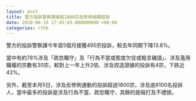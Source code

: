 ```yaml
---
layout: post
title: 警方投訴警察課接逾1800宗反修例相關投訴
date: 2020-06-16 17:45:03.000000000 +08:00
categories: rthk
---
```


警方的投訴警察課今年首5個月接獲495宗投訴，較去年同期下降13.8%。

當中有約78%涉及「疏忽職守」及「行為不當或態度欠佳或粗言穢語」、涉及濫用職權的宗數有30宗，較對上一年上升2倍、涉及捏造證據的投訴有4宗，下跌近43%。

另外，截至本月5日，涉及反修例運動的投訴超過1800宗，涉及逾8100名投訴人，當中最多的投訴是涉及行為不當、疏忽職守，其餘的是毆打及不禮貌。
